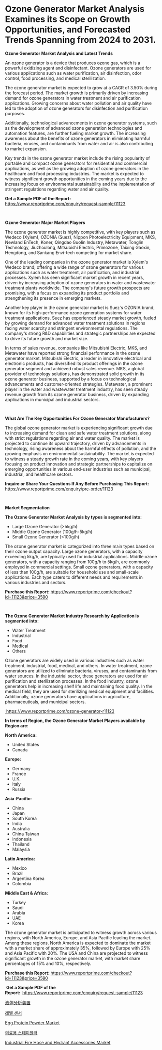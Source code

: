 <p><h1>Ozone Generator Market Analysis Examines its Scope on Growth Opportunities, and Forecasted Trends Spanning from 2024 to 2031.</h1></p><p><strong>Ozone Generator Market Analysis and Latest Trends</strong></p>
<p><p>An ozone generator is a device that produces ozone gas, which is a powerful oxidizing agent and disinfectant. Ozone generators are used for various applications such as water purification, air disinfection, odor control, food processing, and medical sterilization.</p><p>The ozone generator market is expected to grow at a CAGR of 3.50% during the forecast period. The market growth is primarily driven by increasing demand for ozone generators in water treatment and air purification applications. Growing concerns about water pollution and air quality have led to the adoption of ozone generators for disinfection and purification purposes.</p><p>Additionally, technological advancements in ozone generator systems, such as the development of advanced ozone generation technologies and automation features, are further fueling market growth. The increasing awareness about the benefits of ozone generators in eliminating harmful bacteria, viruses, and contaminants from water and air is also contributing to market expansion.</p><p>Key trends in the ozone generator market include the rising popularity of portable and compact ozone generators for residential and commercial applications, as well as the growing adoption of ozone generators in the healthcare and food processing industries. The market is expected to witness significant growth opportunities in the coming years due to the increasing focus on environmental sustainability and the implementation of stringent regulations regarding water and air quality.</p></p>
<p><strong>Get a Sample PDF of the Report:&nbsp;</strong> <a href="https://www.reportprime.com/enquiry/request-sample/11123">https://www.reportprime.com/enquiry/request-sample/11123</a></p>
<p>&nbsp;</p>
<p><strong>Ozone Generator Major Market Players</strong></p>
<p><p>The ozone generator market is highly competitive, with key players such as Wedeco (Xylem), OZONIA (Suez), Nippon Photoelectricity Equipment, MKS, Newland EnTech, Koner, Qingdao Guolin Industry, Metawater, Tonglin Technology, Jiuzhoulong, Mitsubishi Electric, Primozone, Taixing Gaoxin, Hengdong, and Sankang Envi-tech competing for market share.</p><p>One of the leading companies in the ozone generator market is Xylem's Wedeco brand, offering a wide range of ozone generators for various applications such as water treatment, air purification, and industrial processes. Xylem has seen significant market growth in recent years, driven by increasing adoption of ozone generators in water and wastewater treatment plants worldwide. The company's future growth prospects are promising, with a focus on expanding its product portfolio and strengthening its presence in emerging markets.</p><p>Another key player in the ozone generator market is Suez's OZONIA brand, known for its high-performance ozone generation systems for water treatment applications. Suez has experienced steady market growth, fueled by growing demand for advanced water treatment solutions in regions facing water scarcity and stringent environmental regulations. The company's strong R&D capabilities and strategic partnerships are expected to drive its future growth and market size.</p><p>In terms of sales revenue, companies like Mitsubishi Electric, MKS, and Metawater have reported strong financial performance in the ozone generator market. Mitsubishi Electric, a leader in innovative electrical and electronic products, has diversified its product offerings in the ozone generator segment and achieved robust sales revenue. MKS, a global provider of technology solutions, has demonstrated solid growth in its ozone generator business, supported by a focus on technological advancements and customer-oriented strategies. Metawater, a prominent player in the water and wastewater treatment industry, has seen steady revenue growth from its ozone generator business, driven by expanding applications in municipal and industrial sectors.</p></p>
<p>&nbsp;</p>
<p><strong>What Are The Key Opportunities For Ozone Generator Manufacturers?</strong></p>
<p><p>The global ozone generator market is experiencing significant growth due to increasing demand for clean and safe water treatment solutions, along with strict regulations regarding air and water quality. The market is projected to continue its upward trajectory, driven by advancements in technology, rising awareness about the harmful effects of pollution, and the growing emphasis on environmental sustainability. The market is expected to witness a steady growth rate in the coming years, with key players focusing on product innovation and strategic partnerships to capitalize on emerging opportunities in various end-user industries such as municipal, industrial, and healthcare sectors.</p></p>
<p><strong>Inquire or Share Your Questions If Any Before Purchasing This Report:</strong> <a href="https://www.reportprime.com/enquiry/pre-order/11123">https://www.reportprime.com/enquiry/pre-order/11123</a></p>
<p>&nbsp;</p>
<p><strong>Market Segmentation</strong></p>
<p><strong>The Ozone Generator Market Analysis by types is segmented into:</strong></p>
<p><ul><li>Large Ozone Generator (>5kg/h)</li><li>Middle Ozone Generator (100g/h-5kg/h)</li><li>Small Ozone Generator (<100g/h)</li></ul></p>
<p><p>The ozone generator market is categorized into three main types based on their ozone output capacity. Large ozone generators, with a capacity exceeding 5kg/h, are typically used for industrial applications. Middle ozone generators, with a capacity ranging from 100g/h to 5kg/h, are commonly employed in commercial settings. Small ozone generators, with a capacity of less than 100g/h, are suitable for household use and small-scale applications. Each type caters to different needs and requirements in various industries and sectors.</p></p>
<p><strong>Purchase this Report:&nbsp;</strong><a href="https://www.reportprime.com/checkout?id=11123&price=3590">https://www.reportprime.com/checkout?id=11123&price=3590</a></p>
<p>&nbsp;</p>
<p><strong>The Ozone Generator Market Industry Research by Application is segmented into:</strong></p>
<p><ul><li>Water Treatment</li><li>Industrial</li><li>Food</li><li>Medical</li><li>Others</li></ul></p>
<p><p>Ozone generators are widely used in various industries such as water treatment, industrial, food, medical, and others. In water treatment, ozone generators are utilized to eliminate bacteria, viruses, and contaminants from water sources. In the industrial sector, these generators are used for air purification and sterilization processes. In the food industry, ozone generators help in increasing shelf life and maintaining food quality. In the medical field, they are used for sterilizing medical equipment and facilities. Additionally, ozone generators have applications in agriculture, pharmaceuticals, and municipal sectors.</p></p>
<p><a href="https://www.reportprime.com/ozone-generator-r11123">&nbsp;https://www.reportprime.com/ozone-generator-r11123</a></p>
<p><strong>In terms of Region, the Ozone Generator Market Players available by Region are:</strong></p>
<p>
    <p> <strong> North America: </strong>
        <ul>
            <li>United States</li>
            <li>Canada</li>
        </ul>
        </p> 
    <p> <strong> Europe: </strong>
        <ul>
            <li>Germany</li>
            <li>France</li>
            <li>U.K.</li>
            <li>Italy</li>
            <li>Russia</li>
        </ul>
        </p> 
    <p> <strong> Asia-Pacific: </strong>
        <ul>
            <li>China</li>
            <li>Japan</li>
            <li>South Korea</li>
            <li>India</li>
            <li>Australia</li>
            <li>China Taiwan</li>
            <li>Indonesia</li>
            <li>Thailand</li>
            <li>Malaysia</li>
        </ul>
        </p> 
    <p> <strong> Latin America: </strong>
        <ul>
            <li>Mexico</li>
            <li>Brazil</li>
            <li>Argentina Korea</li>
            <li>Colombia</li>
        </ul>
        </p> 
    <p> <strong> Middle East & Africa: </strong>
        <ul>
            <li>Turkey</li>
            <li>Saudi</li>
            <li>Arabia</li>
            <li>UAE</li>
            <li>Korea</li>
        </ul>
    </p>
    </p>
<p><p>The ozone generator market is anticipated to witness growth across various regions, with North America, Europe, and Asia Pacific leading the market. Among these regions, North America is expected to dominate the market with a market share of approximately 35%, followed by Europe with 25% and Asia Pacific with 20%. The USA and China are projected to witness significant growth in the ozone generator market, with market share percentages of 15% and 10%, respectively.</p></p>
<p><strong>Purchase this Report: </strong><a href="https://www.reportprime.com/checkout?id=11123&price=3590">https://www.reportprime.com/checkout?id=11123&price=3590</a></p>
<p>&nbsp;<strong>Get a Sample PDF of the Report:&nbsp;&nbsp;</strong><a href="https://www.reportprime.com/enquiry/request-sample/11123">https://www.reportprime.com/enquiry/request-sample/11123</a></p>
<p><strong></strong></p>
<p><p><a href="https://medium.com/@ebbkautzer/%E6%B6%B2%E4%BD%93%E3%82%A2%E3%83%8A%E3%83%A9%E3%82%A4%E3%82%B6%E3%83%BC%E5%B8%82%E5%A0%B4%E3%81%AE%E6%B4%9E%E5%AF%9F-%E5%B8%82%E5%A0%B4%E5%8B%95%E5%90%91-%E6%88%90%E9%95%B7-%E4%BA%88%E6%B8%AC-2024%E5%B9%B4%E3%81%8B%E3%82%892031%E5%B9%B4%E3%81%BE%E3%81%A7-1b660b30698e">液体分析装置</a></p><p><a href="https://medium.com/@genius6587678/%EB%A0%88%EB%B2%A8-%EC%84%BC%EC%84%9C-%EC%8B%9C%EC%9E%A5-%EB%B6%84%EC%84%9D-%EA%B7%B8%EC%9D%98-cagr-%EC%8B%9C%EC%9E%A5-%EC%84%B8%EB%B6%84%ED%99%94-%EB%B0%8F-%EA%B8%80%EB%A1%9C%EB%B2%8C-%EC%82%B0%EC%97%85-%EA%B0%9C%EC%9A%94-bff27f36630d">레벨 센서</a></p><p><a href="https://github.com/RichRobinson5/Market-Research-Report-List-4/blob/main/egg-protein-powder-market.md">Egg Protein Powder Market</a></p><p><a href="https://medium.com/@heatherelasquez5675/%EC%9D%98%EB%A3%8C-%EC%8A%A4%ED%85%8C%EC%9D%B4%ED%94%8C%EB%9F%AC-%EC%8B%9C%EC%9E%A5-%EC%A0%90%EC%9C%A0%EC%9C%A8-%EB%B3%80%EC%B2%9C%EA%B3%BC-%EC%8B%9C%EC%9E%A5-%EC%84%B1%EC%9E%A5-%EB%8F%99%ED%96%A5-2024%EB%85%84-2031%EB%85%84-ec9a1e5d81c3">의료용 스테이플러</a></p><p><a href="https://www.linkedin.com/pulse/industrial-fire-hose-hydrant-accessories-market-provides-mcube?trackingId=s8aPTtRZe3ZUxl7BfnofNA%3D%3D">Industrial Fire Hose and Hydrant Accessories Market</a></p></p>